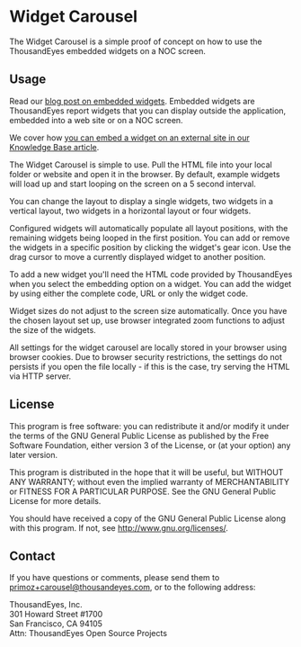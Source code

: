 # Widget Carousel

The Widget Carousel is a simple proof of concept on how to use the ThousandEyes embedded widgets on a NOC screen.

## Usage

Read our [blog post on embedded widgets](https://blog.thousandeyes.com/using-embedded-report-widgets/). Embedded widgets are ThousandEyes report widgets that you can display outside the application, embedded into a web site or on a NOC screen.

We cover how [you can embed a widget on an external site in our Knowledge Base article](https://support.thousandeyes.com/entries/107855293-Embedding-report-widgets-in-external-web-sites).

The Widget Carousel is simple to use. Pull the HTML file into your local folder or website and open it in the browser. By default, example widgets will load up and start looping on the screen on a 5 second interval.

You can change the layout to display a single widgets, two widgets in a vertical layout, two widgets in a horizontal layout or four widgets.

Configured widgets will automatically populate all layout positions, with the remaining widgets being looped in the first position. You can add or remove the widgets in a specific position by clicking the widget's gear icon. Use the drag cursor to move a currently displayed widget to another position.

To add a new widget you'll need the HTML code provided by ThousandEyes when you select the embedding option on a widget. You can add the widget by using either the complete code, URL or only the widget code.

Widget sizes do not adjust to the screen size automatically. Once you have the chosen layout set up, use browser integrated zoom functions to adjust the size of the widgets.

All settings for the widget carousel are locally stored in your browser using browser cookies. Due to browser security restrictions, the settings do not persists if you open the file locally - if this is the case, try serving the HTML via HTTP server.

## License
This program is free software: you can redistribute it and/or modify it under the terms of the GNU General Public License as published by the Free Software Foundation, either version 3 of the License, or (at your option) any later version.

This program is distributed in the hope that it will be useful, but WITHOUT ANY WARRANTY; without even the implied warranty of MERCHANTABILITY or FITNESS FOR A PARTICULAR PURPOSE.  See the GNU General Public License for more details.  

You should have received a copy of the GNU General Public License along with this program. If not, see <http://www.gnu.org/licenses/>.

## Contact
If you have questions or comments, please send them to  
primoz+carousel@thousandeyes.com, or to the following address:

ThousandEyes, Inc.  
301 Howard Street #1700  
San Francisco, CA  94105  
Attn: ThousandEyes Open Source Projects  
